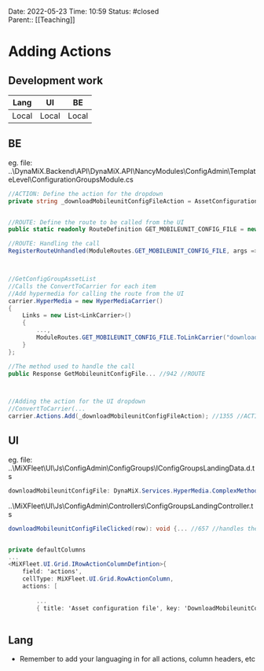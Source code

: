 Date: 2022-05-23 Time: 10:59
Status: #closed  
Parent:: [[Teaching]]

# Adding Actions

## Development work

| Lang  | UI    | BE    |
| ----- | ----- | ----- |
| Local | Local | Local |

## BE

eg. file: 
..\DynaMiX.Backend\API\DynaMiX.API\NancyModules\ConfigAdmin\TemplateLevel\ConfigurationGroupsModule.cs

``` c#
//ACTION: Define the action for the dropdown
private string _downloadMobileunitConfigFileAction = AssetConfigurationAction.DownloadMobileunitConfigFile.GetDescription(); //79 "DownloadMobileunitConfigFile"


//ROUTE: Define the route to be called from the UI
public static readonly RouteDefinition GET_MOBILEUNIT_CONFIG_FILE = new RouteDefinition(APISettings.Current.ApiBaseUrl, BasePath, "/organisations/{orgId}/asset/{assetId}/downloadMobileUnitConfigFile", Core.Http.Constants.HTTPVerbs.GET); //99

//ROUTE: Handling the call
RegisterRouteUnhandled(ModuleRoutes.GET_MOBILEUNIT_CONFIG_FILE, args => GetMobileunitConfigFile(AuthToken, (long)args["orgId"], (long)args["assetId"])); //118



//GetConfigGroupAssetList
//Calls the ConvertToCarrier for each item
//Add hypermedia for calling the route from the UI
carrier.HyperMedia = new HyperMediaCarrier()
{
	Links = new List<LinkCarrier>()
	{
		...,
		ModuleRoutes.GET_MOBILEUNIT_CONFIG_FILE.ToLinkCarrier("downloadMobileunitConfigFile", new { orgId = organisationId }) //758 //ROUTE
	}
};

//The method used to handle the call
public Response GetMobileunitConfigFile... //942 //ROUTE



//Adding the action for the UI dropdown
//ConvertToCarrier(...
carrier.Actions.Add(_downloadMobileunitConfigFileAction); //1355 //ACTION

```

## UI
eg. file:
..\MiXFleet\UI\Js\ConfigAdmin\ConfigGroups\IConfigGroupsLandingData.d.ts
``` c#
downloadMobileunitConfigFile: DynaMiX.Services.HyperMedia.ComplexMethod<{ assetId: string }, Timeline.ITextSummaryData>; //34 //ROUTE
```

..\MiXFleet\UI\Js\ConfigAdmin\Controllers\ConfigGroupsLandingController.ts

``` c#
downloadMobileunitConfigFileClicked(row): void {... //657 //handles the click


private defaultColumns
...
<MiXFleet.UI.Grid.IRowActionColumnDefintion>{
	field: 'actions',
	cellType: MiXFleet.UI.Grid.RowActionColumn,
	actions: [
		
		...
		{ title: 'Asset configuration file', key: 'DownloadMobileunitConfigFile', iconCssClass: 'icon-report', clickFn: (row) => this.downloadMobileunitConfigFileClicked(row) } //931 //Key connects to ACTION on BE
		
```

## Lang
- Remember to add your languaging in for all actions, column headers, etc